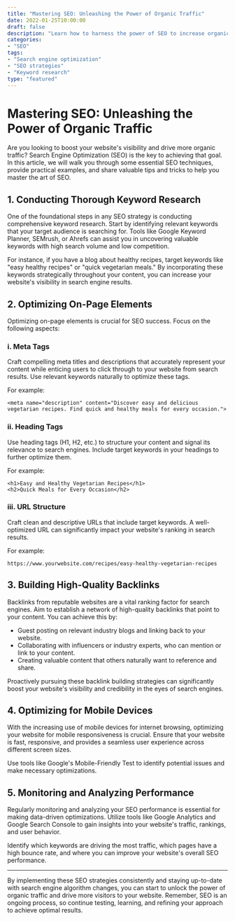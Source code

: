 ```yaml
--- 
title: "Mastering SEO: Unleashing the Power of Organic Traffic"
date: 2022-01-25T10:00:00
draft: false
description: "Learn how to harness the power of SEO to increase organic traffic to your website."
categories:
- "SEO"
tags:
- "Search engine optimization"
- "SEO strategies"
- "Keyword research"
type: "featured"
--- 
```


# Mastering SEO: Unleashing the Power of Organic Traffic

Are you looking to boost your website's visibility and drive more organic traffic? Search Engine Optimization (SEO) is the key to achieving that goal. In this article, we will walk you through some essential SEO techniques, provide practical examples, and share valuable tips and tricks to help you master the art of SEO.

## 1. Conducting Thorough Keyword Research

One of the foundational steps in any SEO strategy is conducting comprehensive keyword research. Start by identifying relevant keywords that your target audience is searching for. Tools like Google Keyword Planner, SEMrush, or Ahrefs can assist you in uncovering valuable keywords with high search volume and low competition.

For instance, if you have a blog about healthy recipes, target keywords like "easy healthy recipes" or "quick vegetarian meals." By incorporating these keywords strategically throughout your content, you can increase your website's visibility in search engine results.

## 2. Optimizing On-Page Elements

Optimizing on-page elements is crucial for SEO success. Focus on the following aspects:

### i. Meta Tags

Craft compelling meta titles and descriptions that accurately represent your content while enticing users to click through to your website from search results. Use relevant keywords naturally to optimize these tags.

For example:
```
<meta name="description" content="Discover easy and delicious vegetarian recipes. Find quick and healthy meals for every occasion.">
```

### ii. Heading Tags

Use heading tags (H1, H2, etc.) to structure your content and signal its relevance to search engines. Include target keywords in your headings to further optimize them.

For example:
```
<h1>Easy and Healthy Vegetarian Recipes</h1>
<h2>Quick Meals for Every Occasion</h2>
```

### iii. URL Structure

Craft clean and descriptive URLs that include target keywords. A well-optimized URL can significantly impact your website's ranking in search results.

For example:
```
https://www.yourwebsite.com/recipes/easy-healthy-vegetarian-recipes
```

## 3. Building High-Quality Backlinks

Backlinks from reputable websites are a vital ranking factor for search engines. Aim to establish a network of high-quality backlinks that point to your content. You can achieve this by:

- Guest posting on relevant industry blogs and linking back to your website.
- Collaborating with influencers or industry experts, who can mention or link to your content.
- Creating valuable content that others naturally want to reference and share.

Proactively pursuing these backlink building strategies can significantly boost your website's visibility and credibility in the eyes of search engines.

## 4. Optimizing for Mobile Devices

With the increasing use of mobile devices for internet browsing, optimizing your website for mobile responsiveness is crucial. Ensure that your website is fast, responsive, and provides a seamless user experience across different screen sizes.

Use tools like Google's Mobile-Friendly Test to identify potential issues and make necessary optimizations.

## 5. Monitoring and Analyzing Performance

Regularly monitoring and analyzing your SEO performance is essential for making data-driven optimizations. Utilize tools like Google Analytics and Google Search Console to gain insights into your website's traffic, rankings, and user behavior.

Identify which keywords are driving the most traffic, which pages have a high bounce rate, and where you can improve your website's overall SEO performance.

---

By implementing these SEO strategies consistently and staying up-to-date with search engine algorithm changes, you can start to unlock the power of organic traffic and drive more visitors to your website. Remember, SEO is an ongoing process, so continue testing, learning, and refining your approach to achieve optimal results.
